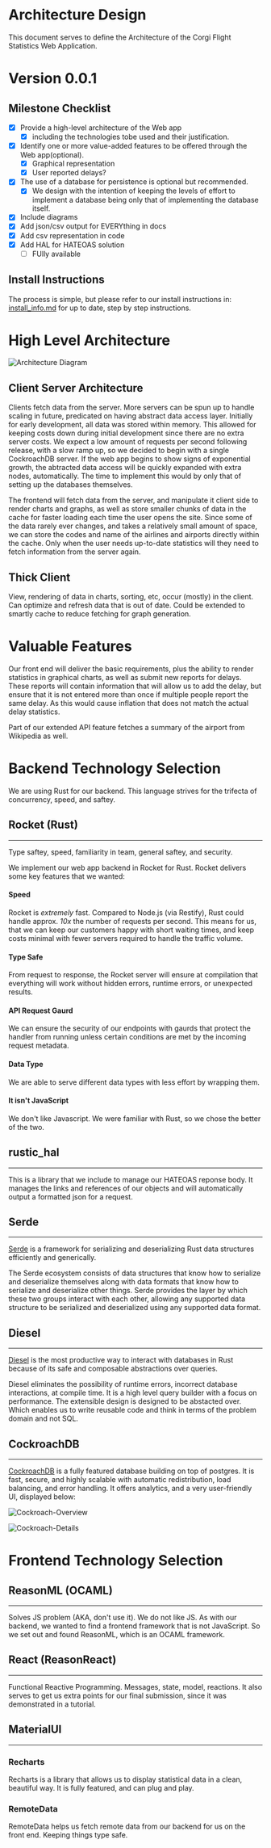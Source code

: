 # Architecture Design
This document serves to define the Architecture of the Corgi Flight Statistics Web Application.
# Version 0.0.1
## Milestone Checklist 
- [x] Provide a high-level architecture of the Web app
    - [x] including the technologies tobe used and their justification.
- [x] Identify one or more value-added features to be offered through the Web app(optional).
    - [x] Graphical representation
    - [x] User reported delays?
- [x] The use of a database for persistence is optional but recommended.
    - [x] We design with the intention of keeping the levels of effort to implement a database being only that of implementing the database itself.
- [x] Include diagrams
- [x] Add json/csv output for EVERYthing in docs
- [x] Add csv representation in code
- [x] Add HAL for HATEOAS solution
    - [ ] FUlly available

## Install Instructions
The process is simple, but please refer to our install instructions in: [install_info.md](../install_info.md) for up to date, step by step instructions.

# High Level Architecture
![Architecture Diagram](CorgisFlightStatistics.svg)
## Client Server Architecture
Clients fetch data from the server. More servers can be spun up to handle scaling in future, predicated on having abstract data access layer. Initially for early development, all data was stored within memory. This allowed for keeping costs down during initial development since there are no extra server costs. We expect a low amount of requests per second following release, with a slow ramp up, so we decided to begin with a single CockroachDB server. If the web app begins to show signs of exponential growth, the abtracted data access will be quickly expanded with extra nodes, automatically. The time to implement this would by only that of setting up the databases themselves.

The frontend will fetch data from the server, and manipulate it client side to render charts and graphs, as well as store smaller chunks of data in the cache for faster loading each time the user opens the site. Since some of the data rarely ever changes, and takes a relatively small amount of space, we can store the codes and name of the airlines and airports directly within the cache. Only when the user needs up-to-date statistics will they need to fetch information from the server again.

## Thick Client
View, rendering of data in charts, sorting, etc, occur (mostly) in the client. Can optimize and refresh data that is out of date. Could be extended to smartly cache to reduce fetching for graph generation.

# Valuable Features
Our front end will deliver the basic requirements, plus the ability to render statistics in graphical charts, as well as submit new reports for delays. These reports will contain information that will allow us to add the delay, but ensure that it is not entered more than once if multiple people report the same delay. As this would cause inflation that does not match the actual delay statistics.

Part of our extended API feature fetches a summary of the airport from Wikipedia as well.

# Backend Technology Selection
We are using Rust for our backend. This language strives for the trifecta of concurrency, speed, and saftey. 

## Rocket (Rust)
---
Type saftey, speed, familiarity in team, general saftey, and security.

We implement our web app backend in Rocket for Rust. Rocket delivers some key features that we wanted:
#### Speed
Rocket is *extremely* fast. Compared to Node.js (via Restify), Rust could handle approx. *10x* the number of requests per second. This means for us, that we can keep our customers happy with short waiting times, and keep costs minimal with fewer servers required to handle the traffic volume.

#### Type Safe
From request to response, the Rocket server will ensure at compilation that everything will work without hidden errors, runtime errors, or unexpected results.

#### API Request Gaurd
We can ensure the security of our endpoints with gaurds that protect the handler from running unless certain conditions are met by the incoming request metadata. 

#### Data Type
We are able to serve different data types with less effort by wrapping them.

#### It isn't JavaScript
We don't like Javascript. We were familiar with Rust, so we chose the better of the two.

## rustic_hal
---
This is a library that we include to manage our HATEOAS reponse body. It manages the links and references of our objects and will automatically output a formatted json for a request.

## Serde
---
[Serde](https://serde.rs) is a framework for serializing and deserializing Rust data structures efficiently and generically.

The Serde ecosystem consists of data structures that know how to serialize and deserialize themselves along with data formats that know how to serialize and deserialize other things. Serde provides the layer by which these two groups interact with each other, allowing any supported data structure to be serialized and deserialized using any supported data format.

## Diesel
---
[Diesel](https://diesel.rs) is the most productive way to interact with databases in Rust because of its safe and composable abstractions over queries.

Diesel eliminates the possibility of runtime errors, incorrect database interactions, at compile time. It is a high level query builder with a focus on performance. The extensible design is designed to be abstacted over. Which enables us to write reusable code and think in terms of the problem domain and not SQL.

## CockroachDB
---
[CockroachDB](https://www.cockroachlabs.com/product/cockroachdb/) is a fully featured database building on top of postgres. It is fast, secure, and highly scalable with automatic redistribution, load balancing, and error handling. It offers analytics, and a very user-friendly UI, displayed below:

![Cockroach-Overview](Cockroach-Overview.png)

![Cockroach-Details](Cockroach-Details.png)


# Frontend Technology Selection

## ReasonML (OCAML)
---
Solves JS problem (AKA, don't use it). We do not like JS.
As with our backend, we wanted to find a frontend framework that is not JavaScript. So we set out and found ReasonML, which is an OCAML framework.

## React (ReasonReact)
---
Functional Reactive Programming. Messages, state, model, reactions. It also serves to get us extra points for our final submission, since it was demonstrated in a tutorial.

## MaterialUI
---
### Recharts
Recharts is a library that allows us to display statistical data in a clean, beautiful way. It is fully featured, and can plug and play.

### RemoteData
RemoteData helps us fetch remote data from our backend for us on the front end. Keeping things type safe.

